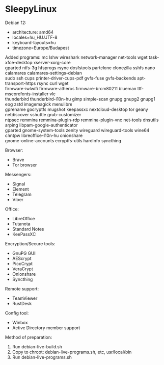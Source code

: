 # SleepyLinux
Debian 12:
- architecture: amd64
- locales=hu_HU.UTF-8 
- keyboard-layouts=hu 
- timezone=Europe/Budapest

Added programs:
mc lshw wireshark network-manager net-tools wget task-xfce-desktop xserver-xorg-core \
gparted ntfs-3g hfsprogs rsync dosfstools partclone clonezilla sshfs nano calamares calamares-settings-debian \
sudo ssh cups printer-driver-cups-pdf gvfs-fuse gvfs-backends apt-transport-https rsync curl wget \
firmware-iwlwifi firmware-atheros firmware-brcm80211 blueman ttf-mscorefonts-installer vlc \
thunderbird thunderbird-l10n-hu gimp simple-scan gnupg gnupg2 gnupg1 eog zstd imagemagick menulibre \
gprename gocryptfs mugshot keepassxc nextcloud-desktop tor geany netdiscover sshuttle grub-customizer \
ntpsec remmina remmina-plugin-rdp remmina-plugin-vnc net-tools dnsutils arping libpam-google-authenticator \
gparted gnome-system-tools zenity wireguard wireguard-tools wine64 chntpw libreoffice-l10n-hu onionshare \
gnome-online-accounts ecryptfs-utils hardinfo syncthing

Browser:
- Brave
- Tor browser

Messengers:
- Signal
- Element
- Telegram
- Viber

Office:
- LibreOffice
- Tutanota
- Standard Notes
- KeePassXC

Encryption/Secure tools:
- GnuPG GUI
- AEScrypt
- PicoCrypt
- VeraCrypt
- Onionshare
- Syncthing

Remote support:
- TeamViewer
- RustDesk

Config tool:
- Winbox
- Active Directory member support

Method of preparation:
1. Run debian-live-build.sh
2. Copy to chroot: debian-live-programs.sh, etc, usr/local/bin
3. Run debian-live-programs.sh


